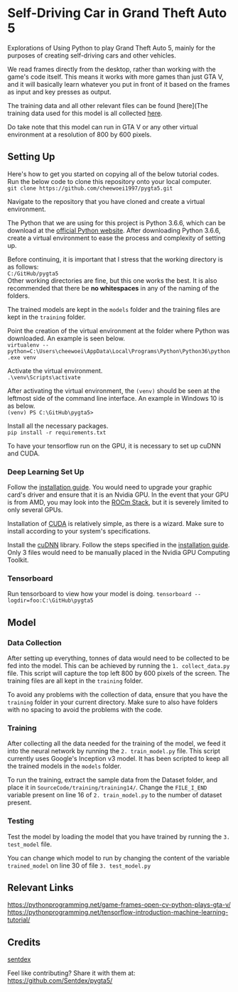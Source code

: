 # Self-Driving Car in Grand Theft Auto 5

Explorations of Using Python to play Grand Theft Auto 5, mainly for the purposes of creating self-driving cars and other vehicles.

We read frames directly from the desktop, rather than working with the game's code itself. This means it works with more games than just GTA V, and it will basically learn whatever you put in front of it based on the frames as input and key presses as output.

The training data and all other relevant files can be found [here](The training data used for this model is all collected [here](https://drive.google.com/drive/folders/1mUEQonxYuFBSI6SvGhJvtyyF17jrVM4J?usp=sharing). 

Do take note that this model can run in GTA V or any other virtual environment at a resolution of 800 by 600 pixels.

## Setting Up
Here's how to get you started on copying all of the below tutorial codes. Run the below code to clone this repository onto your local computer.  
`git clone https://github.com/cheewoei1997/pygta5.git`

Navigate to the repository that you have cloned and create a virtual environment.

The Python that we are using for this project is Python 3.6.6, which can be download at the [official Python website](https://www.python.org/downloads/release/python-366/). After downloading Python 3.6.6, create a virtual environment to ease the process and complexity of setting up.

Before continuing, it is important that I stress that the working directory is as follows:  
`C:/GitHub/pygta5`  
Other working directories are fine, but this one works the best. It is also recommended that there be **no whitespaces** in any of the naming of the folders.  

The trained models are kept in the `models` folder and the training files are kept in the `training` folder.

Point the creation of the virtual environment at the folder where Python was downloaded. An example is seen below.  
`virtualenv --python=C:\Users\cheewoei\AppData\Local\Programs\Python\Python36\python.exe venv`

Activate the virtual environment.  
`.\venv\Scripts\activate`

After activating the virtual environment, the `(venv)` should be seen at the leftmost side of the command line interface. An example in Windows 10 is as below.  
`(venv) PS C:\GitHub\pygta5>`

Install all the necessary packages.  
`pip install -r requirements.txt`

To have your tensorflow run on the GPU, it is necessary to set up cuDNN and CUDA.

### Deep Learning Set Up
Follow the [installation guide](https://docs.nvidia.com/deeplearning/sdk/cudnn-install/index.html#install-windows). You would need to upgrade your graphic card's driver and ensure that it is an Nvidia GPU. In the event that your GPU is from AMD, you may look into the [ROCm Stack](https://gpuopen.com/rocm-tensorflow-1-8-release/), but it is severely limited to only several GPUs. 

Installation of [CUDA](https://developer.nvidia.com/cuda-downloads?target_os=Windows&target_arch=x86_64&target_version=10&target_type=exenetwork) is relatively simple, as there is a wizard. 
Make sure to install according to your system's specifications.

Install the [cuDNN](https://developer.nvidia.com/rdp/cudnn-download) library. Follow the steps specified in the [installation guide](https://docs.nvidia.com/deeplearning/sdk/cudnn-install/index.html#install-windows). Only 3 files would need to be manually placed in the Nvidia GPU Computing Toolkit.

### Tensorboard
Run tensorboard to view how your model is doing.
`tensorboard --logdir=foo:C:\GitHub\pygta5`

## Model
### Data Collection
After setting up everything, tonnes of data would need to be collected to be fed into the model. This can be achieved by running the `1. collect_data.py` file. This script will capture the top left 800 by 600 pixels of the screen. The training files are all kept in the `training` folder.

To avoid any problems with the collection of data, ensure that you have the `training` folder in your current directory. Make sure to also have folders with no spacing to avoid the problems with the code.

### Training
After collecting all the data needed for the training of the model, we feed it into the neural network by running the `2. train_model.py` file. This script currently uses Google's Inception v3 model. It has been scripted to keep all the trained models in the `models` folder.

To run the training, extract the sample data from the Dataset folder, and place it in `SourceCode/training/training14/`. Change the `FILE_I_END` variable present on line 16 of `2. train_model.py` to the number of dataset present.

### Testing
Test the model by loading the model that you have trained by running the `3. test_model` file.

You can change which model to run by changing the content of the variable `trained_model` on line 30 of file `3. test_model.py`

## Relevant Links
https://pythonprogramming.net/game-frames-open-cv-python-plays-gta-v/  
https://pythonprogramming.net/tensorflow-introduction-machine-learning-tutorial/

## Credits
[sentdex](https://github.com/Sentdex/pygta5)

Feel like contributing? Share it with them at: https://github.com/Sentdex/pygta5/